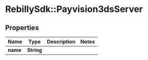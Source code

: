 # RebillySdk::Payvision3dsServer

## Properties
Name | Type | Description | Notes
------------ | ------------- | ------------- | -------------
**name** | **String** |  | 


